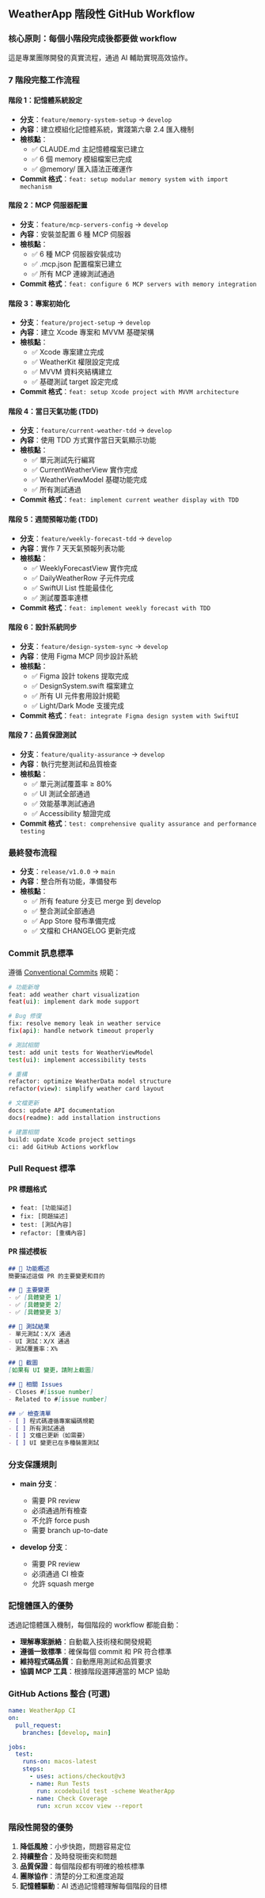 ## WeatherApp 階段性 GitHub Workflow

### 核心原則：每個小階段完成後都要做 workflow

這是專業團隊開發的真實流程，通過 AI 輔助實現高效協作。

### 7 階段完整工作流程

#### 階段 1：記憶體系統設定
- **分支**：`feature/memory-system-setup` → `develop`
- **內容**：建立模組化記憶體系統，實踐第六章 2.4 匯入機制
- **檢核點**：
  - ✅ CLAUDE.md 主記憶體檔案已建立
  - ✅ 6 個 memory 模組檔案已完成
  - ✅ @memory/ 匯入語法正確運作
- **Commit 格式**：`feat: setup modular memory system with import mechanism`

#### 階段 2：MCP 伺服器配置
- **分支**：`feature/mcp-servers-config` → `develop`
- **內容**：安裝並配置 6 種 MCP 伺服器
- **檢核點**：
  - ✅ 6 種 MCP 伺服器安裝成功
  - ✅ .mcp.json 配置檔案已建立
  - ✅ 所有 MCP 連線測試通過
- **Commit 格式**：`feat: configure 6 MCP servers with memory integration`

#### 階段 3：專案初始化
- **分支**：`feature/project-setup` → `develop`
- **內容**：建立 Xcode 專案和 MVVM 基礎架構
- **檢核點**：
  - ✅ Xcode 專案建立完成
  - ✅ WeatherKit 權限設定完成
  - ✅ MVVM 資料夾結構建立
  - ✅ 基礎測試 target 設定完成
- **Commit 格式**：`feat: setup Xcode project with MVVM architecture`

#### 階段 4：當日天氣功能 (TDD)
- **分支**：`feature/current-weather-tdd` → `develop`
- **內容**：使用 TDD 方式實作當日天氣顯示功能
- **檢核點**：
  - ✅ 單元測試先行編寫
  - ✅ CurrentWeatherView 實作完成
  - ✅ WeatherViewModel 基礎功能完成
  - ✅ 所有測試通過
- **Commit 格式**：`feat: implement current weather display with TDD`

#### 階段 5：週間預報功能 (TDD)
- **分支**：`feature/weekly-forecast-tdd` → `develop`
- **內容**：實作 7 天天氣預報列表功能
- **檢核點**：
  - ✅ WeeklyForecastView 實作完成
  - ✅ DailyWeatherRow 子元件完成
  - ✅ SwiftUI List 性能最佳化
  - ✅ 測試覆蓋率達標
- **Commit 格式**：`feat: implement weekly forecast with TDD`

#### 階段 6：設計系統同步
- **分支**：`feature/design-system-sync` → `develop`
- **內容**：使用 Figma MCP 同步設計系統
- **檢核點**：
  - ✅ Figma 設計 tokens 提取完成
  - ✅ DesignSystem.swift 檔案建立
  - ✅ 所有 UI 元件套用設計規範
  - ✅ Light/Dark Mode 支援完成
- **Commit 格式**：`feat: integrate Figma design system with SwiftUI`

#### 階段 7：品質保證測試
- **分支**：`feature/quality-assurance` → `develop`
- **內容**：執行完整測試和品質檢查
- **檢核點**：
  - ✅ 單元測試覆蓋率 ≥ 80%
  - ✅ UI 測試全部通過
  - ✅ 效能基準測試通過
  - ✅ Accessibility 驗證完成
- **Commit 格式**：`test: comprehensive quality assurance and performance testing`

### 最終發布流程
- **分支**：`release/v1.0.0` → `main`
- **內容**：整合所有功能，準備發布
- **檢核點**：
  - ✅ 所有 feature 分支已 merge 到 develop
  - ✅ 整合測試全部通過
  - ✅ App Store 發布準備完成
  - ✅ 文檔和 CHANGELOG 更新完成

### Commit 訊息標準
遵循 [Conventional Commits](https://www.conventionalcommits.org/) 規範：

```bash
# 功能新增
feat: add weather chart visualization
feat(ui): implement dark mode support

# Bug 修復
fix: resolve memory leak in weather service
fix(api): handle network timeout properly

# 測試相關
test: add unit tests for WeatherViewModel
test(ui): implement accessibility tests

# 重構
refactor: optimize WeatherData model structure
refactor(view): simplify weather card layout

# 文檔更新
docs: update API documentation
docs(readme): add installation instructions

# 建置相關
build: update Xcode project settings
ci: add GitHub Actions workflow
```

### Pull Request 標準

#### PR 標題格式
- `feat: [功能描述]`
- `fix: [問題描述]`
- `test: [測試內容]`
- `refactor: [重構內容]`

#### PR 描述模板
```markdown
## 📱 功能概述
簡要描述這個 PR 的主要變更和目的

## 🚀 主要變更
- ✅ [具體變更 1]
- ✅ [具體變更 2]
- ✅ [具體變更 3]

## 🧪 測試結果
- 單元測試：X/X 通過
- UI 測試：X/X 通過
- 測試覆蓋率：X%

## 📸 截圖
[如果有 UI 變更，請附上截圖]

## 🔗 相關 Issues
- Closes #[issue number]
- Related to #[issue number]

## ✅ 檢查清單
- [ ] 程式碼遵循專案編碼規範
- [ ] 所有測試通過
- [ ] 文檔已更新（如需要）
- [ ] UI 變更已在多種裝置測試
```

### 分支保護規則
- **main 分支**：
  - 需要 PR review
  - 必須通過所有檢查
  - 不允許 force push
  - 需要 branch up-to-date

- **develop 分支**：
  - 需要 PR review
  - 必須通過 CI 檢查
  - 允許 squash merge

### 記憶體匯入的優勢
透過記憶體匯入機制，每個階段的 workflow 都能自動：
- **理解專案脈絡**：自動載入技術棧和開發規範
- **遵循一致標準**：確保每個 commit 和 PR 符合標準
- **維持程式碼品質**：自動應用測試和品質要求
- **協調 MCP 工具**：根據階段選擇適當的 MCP 協助

### GitHub Actions 整合 (可選)
```yaml
name: WeatherApp CI
on:
  pull_request:
    branches: [develop, main]

jobs:
  test:
    runs-on: macos-latest
    steps:
      - uses: actions/checkout@v3
      - name: Run Tests
        run: xcodebuild test -scheme WeatherApp
      - name: Check Coverage
        run: xcrun xccov view --report
```

### 階段性開發的優勢
1. **降低風險**：小步快跑，問題容易定位
2. **持續整合**：及時發現衝突和問題
3. **品質保證**：每個階段都有明確的檢核標準
4. **團隊協作**：清楚的分工和進度追蹤
5. **記憶體驅動**：AI 透過記憶體理解每個階段的目標